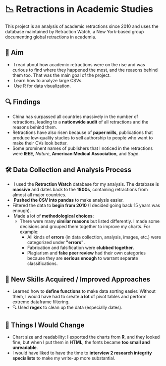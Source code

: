 # 📉 Retractions in Academic Studies

This project is an analysis of academic retractions since 2010 and uses the database maintained by Retraction Watch, a New York-based group documenting global retractions in academia.

## 🎯 Aim

-  I read about how academic retractions were on the rise and was curious to find where they happened the most, and the reasons behind them too. That was the main goal of the project.
-  Learn how to analyze large CSVs.
-  Use R for data visualization.

## 🔍 Findings

- China has surpassed all countries massively in the number of retractions, leading to a **nationwide audit** of all retractions and the reasons behind them.
- Retractions have also risen because of **paper mills**, publications that produce low-quality studies to sell authorship to people who want to make their CVs look better.
- Some prominent names of publishers that I noticed in the retractions were **IEEE**, *Nature*, **American Medical Association**, and *Sage*.

## 🛠️ Data Collection and Analysis Process

-  I used the **Retraction Watch** database for my analysis. The database is **massive** and dates back to the **1800s**, containing retractions from almost all major countries.
-  **Pushed the CSV into pandas** to make analysis easier.
- Filtered the data to **begin from 2010** (I decided going back 15 years was enough).
-  Made a lot of **methodological choices**:
  - There were many **similar reasons** but listed differently. I made some decisions and grouped them together to improve my charts. For example:
    - All kinds of **errors** (in data collection, analysis, images, etc.) were categorized under **"errors"**.
    - Fabrication and falsification were **clubbed together**.
    - Plagiarism and **fake peer review** had their own categories because they are **serious enough** to warrant separate classifications.

## 🚀 New Skills Acquired / Improved Approaches

- Learned how to **define functions** to make data sorting easier. Without them, I would have had to create **a lot** of pivot tables and perform extreme dataframe filtering.
- 🔍 Used **regex** to clean up the data (especially dates).

## 🔄 Things I Would Change

- Chart size and readability: I exported the charts from **R**, and they looked fine, but when I put them in **HTML**, the fonts became **too small and unreadable**.
- I would have liked to have the time to **interview 2 research integrity specialists** to make my write-up more substantial.

